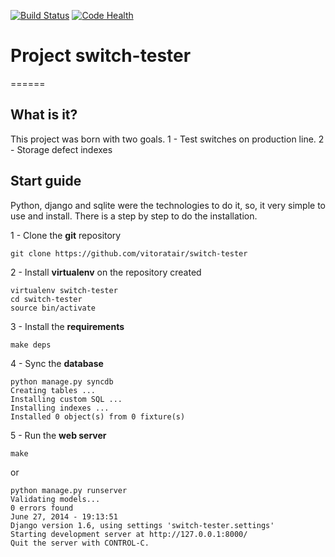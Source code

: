 [![Build Status](https://travis-ci.org/vitoratair/switch-tester.svg?branch=master)](https://travis-ci.org/vitoratair/switch-tester) [![Code Health](https://landscape.io/github/vitoratair/switch-tester/master/landscape.png)](https://landscape.io/github/vitoratair/switch-tester/master)


# Project switch-tester
======


## What is it?

This project was born with two goals.
1 - Test switches on production line. 
2 - Storage defect indexes

## Start guide


Python, django and sqlite were the technologies to do it, so, it very simple to use and install. There is a step by step to do the installation.

1 -  Clone the <b>git</b> repository

```
git clone https://github.com/vitoratair/switch-tester
```
	
2 - Install <b>virtualenv</b> on the repository created

```
virtualenv switch-tester
cd switch-tester
source bin/activate
```

3 - Install the <b>requirements</b>

```
make deps
```

4 - Sync the <b>database</b>

```
python manage.py syncdb
Creating tables ...
Installing custom SQL ...
Installing indexes ...
Installed 0 object(s) from 0 fixture(s)	
```

5 - Run the <b>web server</b>

```
make
```

or 

```
python manage.py runserver
Validating models...
0 errors found
June 27, 2014 - 19:13:51
Django version 1.6, using settings 'switch-tester.settings'
Starting development server at http://127.0.0.1:8000/
Quit the server with CONTROL-C.	
```


